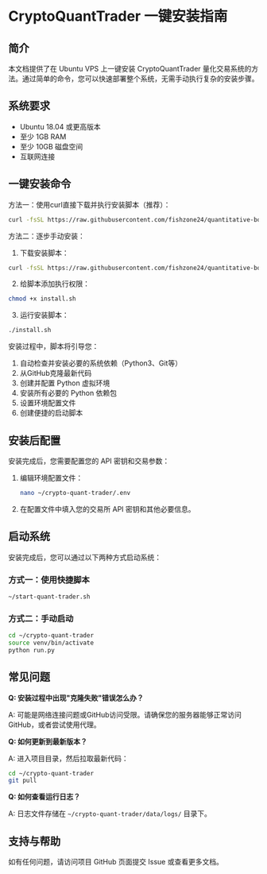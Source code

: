 # CryptoQuantTrader 一键安装指南

## 简介

本文档提供了在 Ubuntu VPS 上一键安装 CryptoQuantTrader 量化交易系统的方法。通过简单的命令，您可以快速部署整个系统，无需手动执行复杂的安装步骤。

## 系统要求

- Ubuntu 18.04 或更高版本
- 至少 1GB RAM
- 至少 10GB 磁盘空间
- 互联网连接

## 一键安装命令

方法一：使用curl直接下载并执行安装脚本（推荐）：

```bash
curl -fsSL https://raw.githubusercontent.com/fishzone24/quantitative-bot/main/install.sh -o install.sh && chmod +x install.sh && ./install.sh
```

方法二：逐步手动安装：

1. 下载安装脚本：
```bash
curl -fsSL https://raw.githubusercontent.com/fishzone24/quantitative-bot/main/install.sh -o install.sh
```

2. 给脚本添加执行权限：
```bash
chmod +x install.sh
```

3. 运行安装脚本：
```bash
./install.sh
```

安装过程中，脚本将引导您：
1. 自动检查并安装必要的系统依赖（Python3、Git等）
2. 从GitHub克隆最新代码
3. 创建并配置 Python 虚拟环境
4. 安装所有必要的 Python 依赖包
5. 设置环境配置文件
6. 创建便捷的启动脚本

## 安装后配置

安装完成后，您需要配置您的 API 密钥和交易参数：

1. 编辑环境配置文件：
   ```bash
   nano ~/crypto-quant-trader/.env
   ```
   
2. 在配置文件中填入您的交易所 API 密钥和其他必要信息。

## 启动系统

安装完成后，您可以通过以下两种方式启动系统：

### 方式一：使用快捷脚本

```bash
~/start-quant-trader.sh
```

### 方式二：手动启动

```bash
cd ~/crypto-quant-trader
source venv/bin/activate
python run.py
```

## 常见问题

**Q: 安装过程中出现"克隆失败"错误怎么办？**

A: 可能是网络连接问题或GitHub访问受限。请确保您的服务器能够正常访问GitHub，或者尝试使用代理。

**Q: 如何更新到最新版本？**

A: 进入项目目录，然后拉取最新代码：
```bash
cd ~/crypto-quant-trader
git pull
```

**Q: 如何查看运行日志？**

A: 日志文件存储在 `~/crypto-quant-trader/data/logs/` 目录下。

## 支持与帮助

如有任何问题，请访问项目 GitHub 页面提交 Issue 或查看更多文档。 